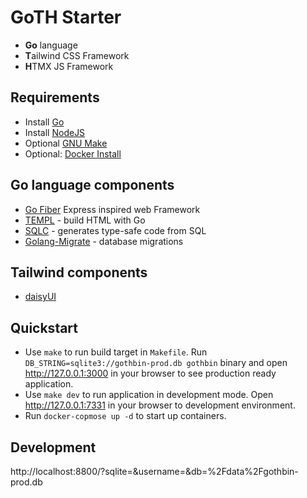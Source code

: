 # GoTH Starter
- **Go** language
- **T**ailwind CSS Framework
- **H**TMX JS Framework

## Requirements
- Install [Go](https://go.dev/doc/install)
- Install [NodeJS](https://nodejs.org/en/download/package-manager)
- Optional [GNU Make](https://www.gnu.org/software/make/)
- Optional: [Docker Install](https://docs.docker.com/engine/install/)

## Go language components
- [Go Fiber](https://docs.gofiber.io/api/fiber) Express inspired web Framework 
- [TEMPL](https://templ.guide/) - build HTML with Go
- [SQLC](https://github.com/sqlc-dev/sqlc) - generates type-safe code from SQL
- [Golang-Migrate](https://github.com/golang-migrate/migrate) - database migrations

## Tailwind components
- [daisyUI](https://daisyui.com/components/)

## Quickstart
- Use `make` to run build target in `Makefile`. Run `DB_STRING=sqlite3://gothbin-prod.db gothbin` binary and open http://127.0.0.1:3000 in your browser to see production ready application.
- Use `make dev` to run application in development mode. Open http://127.0.0.1:7331 in your browser to development environment.
- Run `docker-copmose up -d` to start up containers. 

## Development
http://localhost:8800/?sqlite=&username=&db=%2Fdata%2Fgothbin-prod.db

